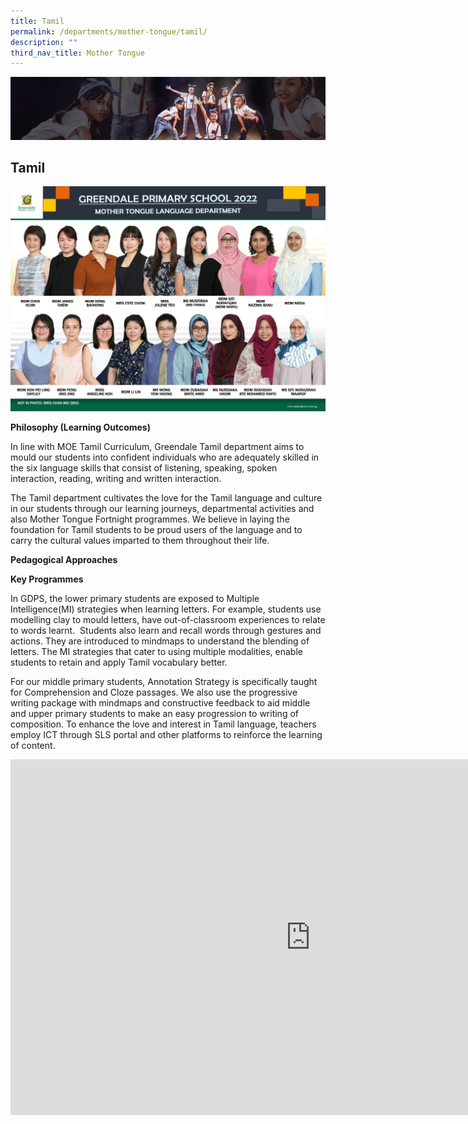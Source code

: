 ```yaml
---
title: Tamil
permalink: /departments/mother-tongue/tamil/
description: ""
third_nav_title: Mother Tongue
---
```

![](/images/About%20Us/subbanner1.jpg)

## **Tamil**

![](/images/Departments/Tamil%20Dept.jpg)


**Philosophy (Learning Outcomes)**  

  

In line with MOE Tamil Curriculum, Greendale Tamil department aims to mould our students into confident individuals who are adequately skilled in the six language skills that consist of listening, speaking, spoken interaction, reading, writing and written interaction.

  

The Tamil department cultivates the love for the Tamil language and culture in our students through our learning journeys, departmental activities and also Mother Tongue Fortnight programmes. We believe in laying the foundation for Tamil students to be proud users of the language and to carry the cultural values imparted to them throughout their life.

  

**Pedagogical Approaches**

  

**Key Programmes**

  

In GDPS, the lower primary students are exposed to Multiple Intelligence(MI) strategies when learning letters. For example, students use modelling clay to mould letters, have out-of-classroom experiences to relate to words learnt.&nbsp; Students also learn and recall words through gestures and actions. They are introduced to mindmaps to understand the blending of letters. The MI strategies that cater to using multiple modalities, enable students to retain and apply Tamil vocabulary better.

  

For our middle primary students, Annotation Strategy is specifically taught for Comprehension and Cloze passages. We also use the progressive writing package with mindmaps and constructive feedback to aid middle and upper primary students to make an easy progression to writing of composition. To enhance the love and interest in Tamil language, teachers employ ICT through SLS portal and other platforms to reinforce the learning of content.


<iframe allowfullscreen="true" height="569" width="960" frameborder="0" src="https://docs.google.com/presentation/d/e/2PACX-1vSHhDltvZLN0cVVAqPaFyN1IIygKgVHwHaIUry5D1RS1sflwiQmnagj7tJIirecyZ4f0YG-QgW2MozM/embed?start=true&amp;loop=true&amp;delayms=5000"></iframe>